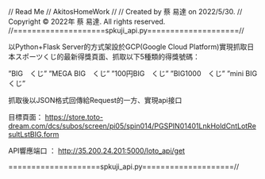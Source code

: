 //  Read Me
//  AkitosHomeWork
//
//  Created by 蔡 易達 on 2022/5/30.
//  Copyright © 2022年 蔡 易達. All rights reserved.
//====================spkuji_api.py====================//

以Python+Flask Server的方式架設於GCP(Google Cloud Platform)實現抓取日本スポーツくじ的最新得獎頁面、抓取以下5種類的得獎號碼：

”BIG　くじ” 
”MEGA BIG　くじ” 
”100円BIG　くじ” 
”BIG1000　くじ” 
”mini BIG くじ”

抓取後以JSON格式回傳給Request的一方、實現api接口

目標頁面：
https://store.toto-dream.com/dcs/subos/screen/pi05/spin014/PGSPIN01401LnkHoldCntLotResultLstBIG.form 

API響應端口 ：
http://35.200.24.201:5000/loto_api/get

====================spkuji_api.py====================//


